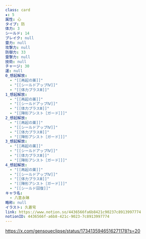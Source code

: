 ```yaml
---
class: card
★: 5
属性: 心
タイプ: 防
体力: 3
シールド: 14
ブレイク: null
霊力: null
攻撃力: null
防御力: 33
霊撃力: null
技術: null
チャージ: 30
運: null
0_想起解放:
  - "[[再起の薬]]"
  - "[[シールドアップⅣ]]"
  - "[[体力プラスⅢ]]"
1_想起解放:
  - "[[再起の薬]]"
  - "[[シールドアップⅣ]]"
  - "[[体力プラスⅢ]]"
  - "[[陣形アシスト［ガード］]]"
2_想起解放:
  - "[[再起の薬]]"
  - "[[シールドアップⅣ]]"
  - "[[体力プラスⅢ]]"
  - "[[陣形アシスト［ガード］]]"
3_想起解放:
  - "[[再起の薬]]"
  - "[[シールドアップⅣ]]"
  - "[[体力プラスⅢ]]"
  - "[[陣形アシスト［ガード］]]"
4_想起解放:
  - "[[再起の薬]]"
  - "[[シールドアップⅣ]]"
  - "[[体力プラスⅢ]]"
  - "[[陣形アシスト［ガード］]]"
  - "[[シールド回復]]"
キャラ名:
  - 八意永琳
略称: null
イラスト: 久蒼穹
link: https://www.notion.so/4436566fa6b8421c90237c8913997774
notionID: 4436566f-a6b8-421c-9023-7c8913997774
---
```

https://x.com/gensoueclipse/status/1734135946516271178?s=20